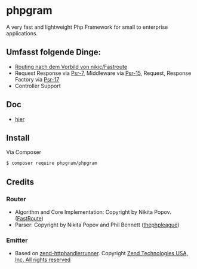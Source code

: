 # phpgram

A very fast and lightweight Php Framework for small to enterprise applications.

## Umfasst folgende Dinge:
- [Routing nach dem Vorbild von nikic/Fastroute](docs/Routing/index.md)
- Request Response via [Psr-7](https://www.php-fig.org/psr/psr-7/), Middleware via [Psr-15](https://www.php-fig.org/psr/psr-15/), Request, Response Factory via [Psr-17](https://www.php-fig.org/psr/psr-17/)
- Controller Support

## Doc
- [hier](docs/index.md)

## Install

Via Composer

``` bash
$ composer require phpgram/phpgram
```

## Credits
### Router
- Algorithm and Core Implementation: Copyright by Nikita Popov. ([FastRoute](https://github.com/nikic/FastRoute))
- Parser: Copyright by Nikita Popov and Phil Bennett ([thephpleague](https://github.com/thephpleague/route))

### Emitter
- Based on [zend-httphandlerrunner](https://github.com/zendframework/zend-httphandlerrunner). Copyright [Zend Technologies USA, Inc. All rights reserved](https://github.com/zendframework/zend-httphandlerrunner/blob/master/LICENSE.md)
